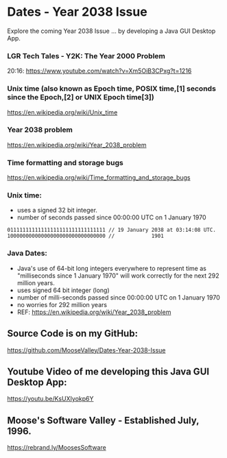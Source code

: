 # Dates - Year 2038 Issue

Explore the coming Year 2038 Issue ...  by developing a Java GUI Desktop App.


### LGR Tech Tales - Y2K: The Year 2000 Problem
20:16: https://www.youtube.com/watch?v=Xm5OiB3CPxg?t=1216

### Unix time (also known as Epoch time, POSIX time,[1] seconds since the Epoch,[2] or UNIX Epoch time[3])
https://en.wikipedia.org/wiki/Unix_time

### Year 2038 problem
https://en.wikipedia.org/wiki/Year_2038_problem

### Time formatting and storage bugs
https://en.wikipedia.org/wiki/Time_formatting_and_storage_bugs

### Unix time:
* uses a signed 32 bit integer.
* number of seconds passed since 00:00:00 UTC on 1 January 1970

````
01111111111111111111111111111111 // 19 January 2038 at 03:14:08 UTC.
10000000000000000000000000000000 //            1901
````

### Java Dates:
* Java's use of 64-bit long integers everywhere to represent time as
"milliseconds since 1 January 1970" will work correctly for the
next 292 million years.
* uses signed 64 bit integer (long)
* number of milli-seconds passed since 00:00:00 UTC on 1 January 1970
* no worries for 292 million years
* REF: https://en.wikipedia.org/wiki/Year_2038_problem


## Source Code is on my GitHub:
https://github.com/MooseValley/Dates-Year-2038-Issue

## Youtube Video of me developing this Java GUI Desktop App:
https://youtu.be/KsUXIyokp6Y

## Moose's Software Valley - Established July, 1996.
https://rebrand.ly/MoosesSoftware
